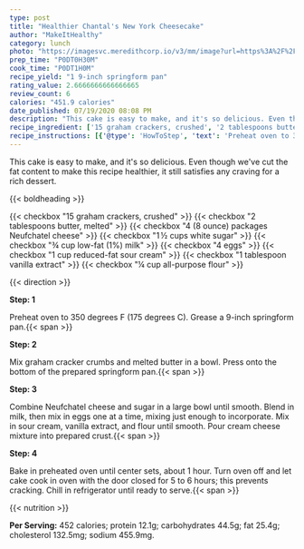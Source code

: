 ```yaml
---
type: post
title: "Healthier Chantal's New York Cheesecake"
author: "MakeItHealthy"
category: lunch
photo: "https://imagesvc.meredithcorp.io/v3/mm/image?url=https%3A%2F%2Fimages.media-allrecipes.com%2Fuserphotos%2F5201440.jpg"
prep_time: "P0DT0H30M"
cook_time: "P0DT1H0M"
recipe_yield: "1 9-inch springform pan"
rating_value: 2.6666666666666665
review_count: 6
calories: "451.9 calories"
date_published: 07/19/2020 08:08 PM
description: "This cake is easy to make, and it's so delicious. Even though we've cut the fat content to make this recipe healthier, it still satisfies any craving for a rich dessert."
recipe_ingredient: ['15 graham crackers, crushed', '2 tablespoons butter, melted', '4 (8 ounce) packages Neufchatel cheese', '1\u2009½ cups white sugar', '¾ cup low-fat (1%) milk', '4 eggs', '1 cup reduced-fat sour cream', '1 tablespoon vanilla extract', '¼ cup all-purpose flour']
recipe_instructions: [{'@type': 'HowToStep', 'text': 'Preheat oven to 350 degrees F (175 degrees C). Grease a 9-inch springform pan.\n'}, {'@type': 'HowToStep', 'text': 'Mix graham cracker crumbs and melted butter in a bowl. Press onto the bottom of the prepared springform pan.\n'}, {'@type': 'HowToStep', 'text': 'Combine Neufchatel cheese and sugar in a large bowl until smooth. Blend in milk, then mix in eggs one at a time, mixing just enough to incorporate. Mix in sour cream, vanilla extract, and flour until smooth. Pour cream cheese mixture into prepared crust.\n'}, {'@type': 'HowToStep', 'text': 'Bake in preheated oven until center sets, about 1 hour. Turn oven off and let cake cook in oven with the door closed for 5 to 6 hours; this prevents cracking. Chill in refrigerator until ready to serve.\n'}]
---
```


This cake is easy to make, and it's so delicious. Even though we've cut the fat content to make this recipe healthier, it still satisfies any craving for a rich dessert. 

{{< boldheading >}}

{{< checkbox "15  graham crackers, crushed" >}}
{{< checkbox "2 tablespoons butter, melted" >}}
{{< checkbox "4 (8 ounce) packages Neufchatel cheese" >}}
{{< checkbox "1 ½ cups white sugar" >}}
{{< checkbox "¾ cup low-fat (1%) milk" >}}
{{< checkbox "4  eggs" >}}
{{< checkbox "1 cup reduced-fat sour cream" >}}
{{< checkbox "1 tablespoon vanilla extract" >}}
{{< checkbox "¼ cup all-purpose flour" >}}


{{< direction >}}

**Step: 1**

Preheat oven to 350 degrees F (175 degrees C). Grease a 9-inch springform pan.{{< span >}}

**Step: 2**

Mix graham cracker crumbs and melted butter in a bowl. Press onto the bottom of the prepared springform pan.{{< span >}}

**Step: 3**

Combine Neufchatel cheese and sugar in a large bowl until smooth. Blend in milk, then mix in eggs one at a time, mixing just enough to incorporate. Mix in sour cream, vanilla extract, and flour until smooth. Pour cream cheese mixture into prepared crust.{{< span >}}

**Step: 4**

Bake in preheated oven until center sets, about 1 hour. Turn oven off and let cake cook in oven with the door closed for 5 to 6 hours; this prevents cracking. Chill in refrigerator until ready to serve.{{< span >}}

{{< nutrition >}}

**Per Serving:** 452 calories; protein 12.1g; carbohydrates 44.5g; fat 25.4g; cholesterol 132.5mg; sodium 455.9mg.